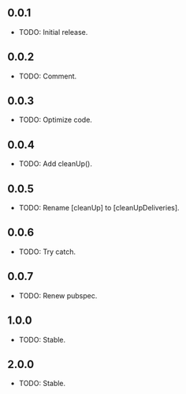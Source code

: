 ## 0.0.1

* TODO: Initial release.

## 0.0.2

* TODO: Comment.

## 0.0.3

* TODO: Optimize code.

## 0.0.4

* TODO: Add cleanUp().

## 0.0.5

* TODO: Rename [cleanUp] to [cleanUpDeliveries].

## 0.0.6

* TODO: Try catch.

## 0.0.7

* TODO: Renew pubspec.

## 1.0.0

* TODO: Stable.

## 2.0.0

* TODO: Stable.